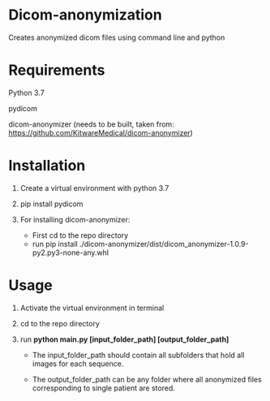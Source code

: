 # Dicom-anonymization
Creates anonymized dicom files using command line and python
# Requirements
Python 3.7

pydicom

dicom-anonymizer (needs to be built, taken from: https://github.com/KitwareMedical/dicom-anonymizer)

# Installation
1. Create a virtual environment with python 3.7

2. pip install pydicom

3. For installing dicom-anonymizer:
    -   First cd to the repo directory
    -   run pip install ./dicom-anonymizer/dist/dicom_anonymizer-1.0.9-py2.py3-none-any.whl

# Usage
1. Activate the virtual environment in terminal

2. cd to the repo directory

3. run **python main.py [input_folder_path] [output_folder_path]**

    - The input_folder_path should contain all subfolders that hold all images for each sequence.

    - The output_folder_path can be any folder where all anonymized files corresponding to single patient are stored.

